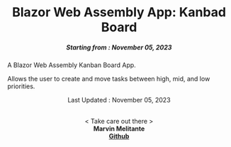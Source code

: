<h1 align="center"> 
Blazor Web Assembly App: Kanbad Board
</h1>
<h5 align="center">
Starting from : November 05, 2023
</h5>

<p align="left">A Blazor Web Assembly Kanban Board App.</p>
<p align="left">Allows the user to create and move tasks between high, mid, and low priorities.</p>

<p align="center">
Last Updated : November 05, 2023
</p>

<p align="center">

<br>
< Take care out there >
<br>
<b>Marvin Melitante<b>
<br>
<a href="https://github.com/mK-zero">Github</a>
</p>